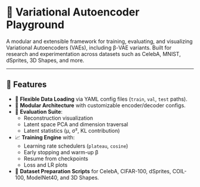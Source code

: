 # 🧠 Variational Autoencoder Playground

A modular and extensible framework for training, evaluating, and visualizing Variational Autoencoders (VAEs), including β-VAE variants. Built for research and experimentation across datasets such as CelebA, MNIST, dSprites, 3D Shapes, and more.

---

## 🔧 Features

- 💾 **Flexible Data Loading** via YAML config files (`train`, `val`, `test` paths).
- 🧱 **Modular Architecture** with customizable encoder/decoder configs.
- 🔬 **Evaluation Suite**:
  - Reconstruction visualization
  - Latent space PCA and dimension traversal
  - Latent statistics (μ, σ², KL contribution)
- 📈 **Training Engine** with:
  - Learning rate schedulers (`plateau`, `cosine`)
  - Early stopping and warm-up β
  - Resume from checkpoints
  - Loss and LR plots
- 🧪 **Dataset Preparation Scripts** for CelebA, CIFAR-100, dSprites, COIL-100, ModelNet40, and 3D Shapes.



